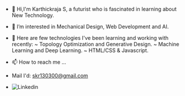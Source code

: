 - 👋 Hi,I'm Karthickraja S, a futurist who is fascinated in learning about New Technology.
- 👀 I’m interested in Mechanical Design, Web Development and AI.
- 🌱 Here are few technologies I've been learning and working with recently:
           ~ Topology Optimization and Generative Design. 
           ~ Machine Learning and Deep Learning.
           ~ HTML/CSS & Javascript.
           
- 📫 How to reach me ...
- Mail I'd: skr130300@gmail.com
- ![Linkedin](https://cdn.icon-icons.com/icons2/2428/PNG/512/linkedin_black_logo_icon_147114.png(https://www.linkedin.com/in/karthickraja-s-3922351b8))

